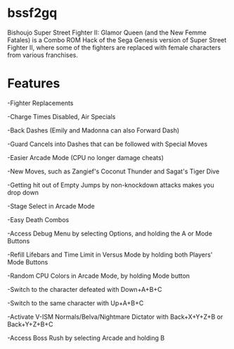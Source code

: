 # bssf2gq
Bishoujo Super Street Fighter II: Glamor Queen (and the New Femme Fatales) is a Combo ROM Hack of the Sega Genesis version of Super Street Fighter II, where some of the fighters are replaced with female characters from various franchises.

# Features

-Fighter Replacements

-Charge Times Disabled, Air Specials

-Back Dashes (Emily and Madonna can also Forward Dash)

-Guard Cancels into Dashes that can be followed with Special Moves

-Easier Arcade Mode (CPU no longer damage cheats)

-New Moves, such as Zangief's Coconut Thunder and Sagat's Tiger Dive

-Getting hit out of Empty Jumps by non-knockdown attacks makes you drop down

-Stage Select in Arcade Mode

-Easy Death Combos

-Access Debug Menu by selecting Options, and holding the A or Mode Buttons

-Refill Lifebars and Time Limit in Versus Mode by holding both Players' Mode Buttons

-Random CPU Colors in Arcade Mode, by holding Mode button

-Switch to the character defeated with Down+A+B+C

-Switch to the same character with Up+A+B+C

-Activate V-ISM Normals/Belva/Nightmare Dictator with Back+X+Y+Z+B or Back+Y+Z+B+C 

-Access Boss Rush by selecting Arcade and holding B
